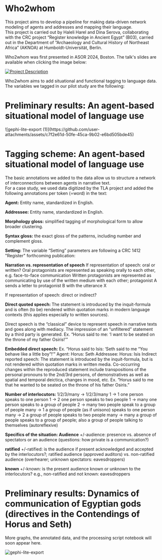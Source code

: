 # Who2whom


This project aims to develop a pipeline for making data-driven network modeling of agents and addresses and mapping their language. \
This project is carried out by Haleli Harel and Dina Serova, collaborating with the CRC project “Register knowledge in Ancient Egypt” (B03), 
carried out in the Department of “Archaeology and Cultural History of Northeast Africa” (AKNOA) at Humboldt-Universität, Berlin.

Who2whom was first presented in ASOR 2024, Boston. 
The talk's slides are available when clicking the image below: 


[![Project Description](https://github.com/user-attachments/assets/2005bbbc-f701-41fc-9899-d9f57ded96f7)](https://docs.google.com/presentation/d/e/2PACX-1vS_uQBTSoB4tSFfS4Zj1Dc2zUsAiTKdkwETrvtc0Yb_O2see8Nb0KIWXDbzE3ySm1SntC8bhtU7Ar7s/pub?start=false&loop=false&delayms=3000)

Who2whom aims to add situational and functional tagging to language data. \
The variables we tagged in our pilot study are the following: 

<H1> Preliminary results: An agent-based situational model of language use </H1>
![gephi-lite-export (1)](https://github.com/user-attachments/assets/c7f2e61d-50fe-45ca-9b02-e6bd505bde45)


<H1> Tagging scheme: An agent-based situational model of language use </H1>

The basic annotations we added to the data allow us to structure a network of interconnections between agents in narrative text. \
For a case study, we used data digitized by the TLA project and added the following annotations per token (=word) in the text:  

<b>Agent:</b> Entity name, standardized in English. 

<b>Addressee:</b> Entity name, standardized in English. 

<b>Morphology gloss:</b> simplified tagging of morphological form to allow broader clustering. 

<b>Syntax gloss:</b> the exact gloss of the patterns, including number and complement gloss. 

<b>Setting:</b> The variable “Setting” parameters are following a CRC 1412 "Register" forthcoming publication: 

<b>Narration vs. representation of speech</b>
If representation of speech: oral or written?
Oral protagonists are represented as speaking orally to each other, 
e.g. face-to-face communication
Written protagonists are represented as communicating by use of the written medium with each other; 
protagonist A sends a letter to protagonist B with the utterance X

If representation of speech: direct or indirect?

<b>Direct quoted speech: </b>
The statement is introduced by the inquit-formula and is often (to be) rendered within quotation marks 
in modern language contexts (this applies especially to written sources). 

Direct speech is the “classical” device to represent speech in narrative texts and goes along with mediacy. 
The impression of an “unfiltered” statement by a third party is generated.
Ex. “Horus said to me: ‘I want  to be seated on the throne of my father Osiris!’”

<b>Embedded direct speech:</b>
Ex. “Horus said to Isis: ‘Seth said to me “You behave like a little boy”!’”
Agent: Horus: Seth
Addressee: Horus: Isis
Indirect reported speech:
The statement is introduced by the inquit-formula, 
but is not rendered within quotation marks in written media. 
Co-occurring changes within the reproduced statement include transpositions of 
the personal pronouns to the 2nd/3rd persons, of demonstratives as well as spatial 
and temporal deictica, changes in mood, etc.
Ex. “Horus said to me that he wanted to be seated on the throne of his father Osiris.”

<b>Number of interlocutors: </b>
1/2/3/many → 1/2/3/many 
1 → 1			one person speaks to one person
1 → 2			one person speaks to two people
1 → many		one person speaks to a group of people
2 → many		two people speak to a group of people
many → 1		a group of people (as if unisono) speaks to one person
many → 2		a group of people speaks to two people
many → many	a group of people speaks to a group of people; also a group of 
people talking to themselves  (autoreflexive)

<b>Specifics of the situation: </b>
<b>Audience</b>
+/-audience: presence vs. absence of spectators or an audience (questions: how private is a communication?)

<b>ratified</b>
+/-ratified: is the audience if present acknowledged and accepted by the interlocutors?; 
ratified audience (approved auditors) vs. non-ratified audience (overhearer; unknown spectators: eavesdroppers) 

<b>known</b>
+/-known: is the present audience known or unknown to the interlocutors? 
e.g., non-ratified and not known: eavesdroppers

<H1> Preliminary results: Dynamics of communication of Egyptian gods (directives in the Contendings of Horus and Seth) </H1>

More graphs, the annotated data, and the processing script notebook will soon appear here. 

![gephi-lite-export](https://github.com/user-attachments/assets/2ca82628-11a0-4c7e-9318-f4e3441132c8)





